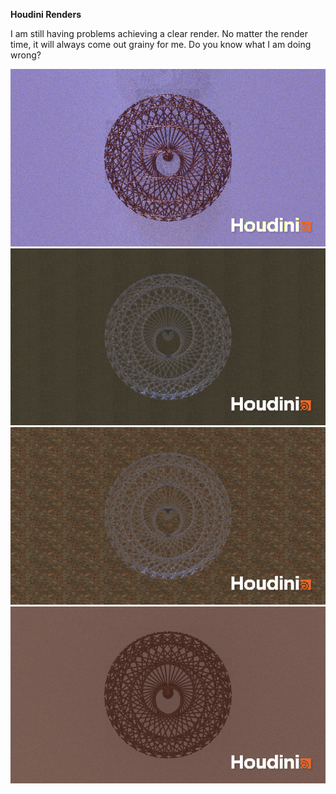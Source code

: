 **Houdini Renders**

I am still having problems achieving a clear render. No matter the render time, it will always come out grainy for me. Do you know what I am doing wrong?

![](beautyinmath1.png)
![](beautyinmath2.png)
![](beautyinmath3.png)
![](beautyinmath4.png)